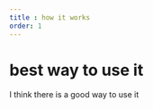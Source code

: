 ```yaml
---
title : how it works
order: 1
--- 
```


# best way to use it

I think there is a good way to use it
